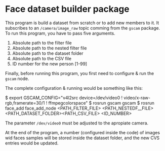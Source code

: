 # Face dataset builder package

This program is build a dataset from scratch or to add new members to it. It subscribes to an `/camera/image_raw` topic comming from the `gscam` package. To run this program, you have to pass five arguments. 

1. Absolute path to the filter file
2. Absolute path to the nested filter file
3. Absolute path to the dataset folder
4. Absolute path to the CSV file
5. ID number for the new person [1-99]

Finally, before running this program, you first need to configure & run the `gscam` node.

The complete configuration & running would be something like this:

   $ export GSCAM_CONFIG="v4l2src device=/dev/video0 ! video/x-raw-rgb,framerate=30/1 ! ffmpegcolorspace"
   $ rosrun gscam gscam
   $ rosrun face_add face_add_node <PATH_FILTER_FILE> <PATH_NESTEDF__FILE> <PATH_DATASET_FOLDER><PATH_CSV_FILE> <ID_NUMBER>

The parameter `/dev/video0` must be adjusted to the apropiate camera.

At the end of the program, a number (configured inside the code) of images wid faces samples will be stored inside the dataset folder, and the new CVS entries would be updated.
 
 